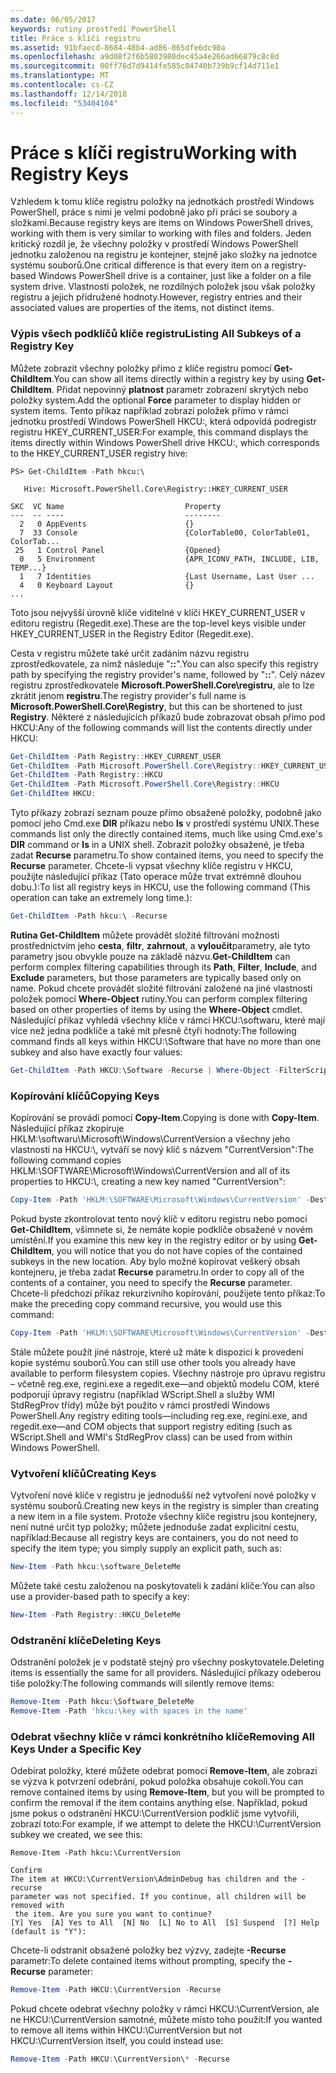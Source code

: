 ```yaml
---
ms.date: 06/05/2017
keywords: rutiny prostředí PowerShell
title: Práce s klíči registru
ms.assetid: 91bfaecd-8684-48b4-ad86-065dfe6dc90a
ms.openlocfilehash: a9d08f2f6b5803980dec45a4e266ad66879c8c8d
ms.sourcegitcommit: 00ff76d7d9414fe585c04740b739b9cf14d711e1
ms.translationtype: MT
ms.contentlocale: cs-CZ
ms.lasthandoff: 12/14/2018
ms.locfileid: "53404104"
---
```

# <a name="working-with-registry-keys"></a><span data-ttu-id="e56a9-103">Práce s klíči registru</span><span class="sxs-lookup"><span data-stu-id="e56a9-103">Working with Registry Keys</span></span>

<span data-ttu-id="e56a9-104">Vzhledem k tomu klíče registru položky na jednotkách prostředí Windows PowerShell, práce s nimi je velmi podobně jako při práci se soubory a složkami.</span><span class="sxs-lookup"><span data-stu-id="e56a9-104">Because registry keys are items on Windows PowerShell drives, working with them is very similar to working with files and folders.</span></span> <span data-ttu-id="e56a9-105">Jeden kritický rozdíl je, že všechny položky v prostředí Windows PowerShell jednotku založenou na registru je kontejner, stejně jako složky na jednotce systému souborů.</span><span class="sxs-lookup"><span data-stu-id="e56a9-105">One critical difference is that every item on a registry-based Windows PowerShell drive is a container, just like a folder on a file system drive.</span></span> <span data-ttu-id="e56a9-106">Vlastnosti položek, ne rozdílných položek jsou však položky registru a jejich přidružené hodnoty.</span><span class="sxs-lookup"><span data-stu-id="e56a9-106">However, registry entries and their associated values are properties of the items, not distinct items.</span></span>

### <a name="listing-all-subkeys-of-a-registry-key"></a><span data-ttu-id="e56a9-107">Výpis všech podklíčů klíče registru</span><span class="sxs-lookup"><span data-stu-id="e56a9-107">Listing All Subkeys of a Registry Key</span></span>

<span data-ttu-id="e56a9-108">Můžete zobrazit všechny položky přímo z klíče registru pomocí **Get-ChildItem**.</span><span class="sxs-lookup"><span data-stu-id="e56a9-108">You can show all items directly within a registry key by using **Get-ChildItem**.</span></span> <span data-ttu-id="e56a9-109">Přidat nepovinný **platnost** parametr zobrazení skrytých nebo položky system.</span><span class="sxs-lookup"><span data-stu-id="e56a9-109">Add the optional **Force** parameter to display hidden or system items.</span></span> <span data-ttu-id="e56a9-110">Tento příkaz například zobrazí položek přímo v rámci jednotku prostředí Windows PowerShell HKCU:, která odpovídá podregistr registru HKEY_CURRENT_USER:</span><span class="sxs-lookup"><span data-stu-id="e56a9-110">For example, this command displays the items directly within Windows PowerShell drive HKCU:, which corresponds to the HKEY_CURRENT_USER registry hive:</span></span>

```
PS> Get-ChildItem -Path hkcu:\

   Hive: Microsoft.PowerShell.Core\Registry::HKEY_CURRENT_USER

SKC  VC Name                           Property
---  -- ----                           --------
  2   0 AppEvents                      {}
  7  33 Console                        {ColorTable00, ColorTable01, ColorTab...
 25   1 Control Panel                  {Opened}
  0   5 Environment                    {APR_ICONV_PATH, INCLUDE, LIB, TEMP...}
  1   7 Identities                     {Last Username, Last User ...
  4   0 Keyboard Layout                {}
...
```

<span data-ttu-id="e56a9-111">Toto jsou nejvyšší úrovně klíče viditelné v klíči HKEY_CURRENT_USER v editoru registru (Regedit.exe).</span><span class="sxs-lookup"><span data-stu-id="e56a9-111">These are the top-level keys visible under HKEY_CURRENT_USER in the Registry Editor (Regedit.exe).</span></span>

<span data-ttu-id="e56a9-112">Cesta v registru můžete také určit zadáním názvu registru zprostředkovatele, za nímž následuje "**::**".</span><span class="sxs-lookup"><span data-stu-id="e56a9-112">You can also specify this registry path by specifying the registry provider's name, followed by "**::**".</span></span> <span data-ttu-id="e56a9-113">Celý název registru zprostředkovatele **Microsoft.PowerShell.Core\\registru**, ale to lze zkrátit jenom **registru**.</span><span class="sxs-lookup"><span data-stu-id="e56a9-113">The registry provider's full name is **Microsoft.PowerShell.Core\\Registry**, but this can be shortened to just **Registry**.</span></span> <span data-ttu-id="e56a9-114">Některé z následujících příkazů bude zobrazovat obsah přímo pod HKCU:</span><span class="sxs-lookup"><span data-stu-id="e56a9-114">Any of the following commands will list the contents directly under HKCU:</span></span>

```powershell
Get-ChildItem -Path Registry::HKEY_CURRENT_USER
Get-ChildItem -Path Microsoft.PowerShell.Core\Registry::HKEY_CURRENT_USER
Get-ChildItem -Path Registry::HKCU
Get-ChildItem -Path Microsoft.PowerShell.Core\Registry::HKCU
Get-ChildItem HKCU:
```

<span data-ttu-id="e56a9-115">Tyto příkazy zobrazí seznam pouze přímo obsažené položky, podobně jako pomocí jeho Cmd.exe **DIR** příkazu nebo **ls** v prostředí systému UNIX.</span><span class="sxs-lookup"><span data-stu-id="e56a9-115">These commands list only the directly contained items, much like using Cmd.exe's **DIR** command or **ls** in a UNIX shell.</span></span> <span data-ttu-id="e56a9-116">Zobrazit položky obsažené, je třeba zadat **Recurse** parametru.</span><span class="sxs-lookup"><span data-stu-id="e56a9-116">To show contained items, you need to specify the **Recurse** parameter.</span></span> <span data-ttu-id="e56a9-117">Chcete-li vypsat všechny klíče registru v HKCU, použijte následující příkaz (Tato operace může trvat extrémně dlouhou dobu.):</span><span class="sxs-lookup"><span data-stu-id="e56a9-117">To list all registry keys in HKCU, use the following command (This operation can take an extremely long time.):</span></span>

```powershell
Get-ChildItem -Path hkcu:\ -Recurse
```

<span data-ttu-id="e56a9-118">**Rutina Get-ChildItem** můžete provádět složité filtrování možnosti prostřednictvím jeho **cesta**, **filtr**, **zahrnout**, a **vyloučit**parametry, ale tyto parametry jsou obvykle pouze na základě názvu.</span><span class="sxs-lookup"><span data-stu-id="e56a9-118">**Get-ChildItem** can perform complex filtering capabilities through its **Path**, **Filter**, **Include**, and **Exclude** parameters, but those parameters are typically based only on name.</span></span> <span data-ttu-id="e56a9-119">Pokud chcete provádět složité filtrování založené na jiné vlastnosti položek pomocí **Where-Object** rutiny.</span><span class="sxs-lookup"><span data-stu-id="e56a9-119">You can perform complex filtering based on other properties of items by using the **Where-Object** cmdlet.</span></span> <span data-ttu-id="e56a9-120">Následující příkaz vyhledá všechny klíče v rámci HKCU:\\softwaru, které mají více než jedna podklíče a také mít přesně čtyři hodnoty:</span><span class="sxs-lookup"><span data-stu-id="e56a9-120">The following command finds all keys within HKCU:\\Software that have no more than one subkey and also have exactly four values:</span></span>

```powershell
Get-ChildItem -Path HKCU:\Software -Recurse | Where-Object -FilterScript {($_.SubKeyCount -le 1) -and ($_.ValueCount -eq 4) }
```

### <a name="copying-keys"></a><span data-ttu-id="e56a9-121">Kopírování klíčů</span><span class="sxs-lookup"><span data-stu-id="e56a9-121">Copying Keys</span></span>

<span data-ttu-id="e56a9-122">Kopírování se provádí pomocí **Copy-Item**.</span><span class="sxs-lookup"><span data-stu-id="e56a9-122">Copying is done with **Copy-Item**.</span></span> <span data-ttu-id="e56a9-123">Následující příkaz zkopíruje HKLM:\\softwaru\\Microsoft\\Windows\\CurrentVersion a všechny jeho vlastnosti na HKCU:\\, vytváří se nový klíč s názvem "CurrentVersion":</span><span class="sxs-lookup"><span data-stu-id="e56a9-123">The following command copies HKLM:\\SOFTWARE\\Microsoft\\Windows\\CurrentVersion and all of its properties to HKCU:\\, creating a new key named "CurrentVersion":</span></span>

```powershell
Copy-Item -Path 'HKLM:\SOFTWARE\Microsoft\Windows\CurrentVersion' -Destination hkcu:
```

<span data-ttu-id="e56a9-124">Pokud byste zkontrolovat tento nový klíč v editoru registru nebo pomocí **Get-ChildItem**, všimnete si, že nemáte kopie podklíče obsažené v novém umístění.</span><span class="sxs-lookup"><span data-stu-id="e56a9-124">If you examine this new key in the registry editor or by using **Get-ChildItem**, you will notice that you do not have copies of the contained subkeys in the new location.</span></span> <span data-ttu-id="e56a9-125">Aby bylo možné kopírovat veškerý obsah kontejneru, je třeba zadat **Recurse** parametru.</span><span class="sxs-lookup"><span data-stu-id="e56a9-125">In order to copy all of the contents of a container, you need to specify the **Recurse** parameter.</span></span> <span data-ttu-id="e56a9-126">Chcete-li předchozí příkaz rekurzivního kopírování, použijete tento příkaz:</span><span class="sxs-lookup"><span data-stu-id="e56a9-126">To make the preceding copy command recursive, you would use this command:</span></span>

```powershell
Copy-Item -Path 'HKLM:\SOFTWARE\Microsoft\Windows\CurrentVersion' -Destination hkcu: -Recurse
```

<span data-ttu-id="e56a9-127">Stále můžete použít jiné nástroje, které už máte k dispozici k provedení kopie systému souborů.</span><span class="sxs-lookup"><span data-stu-id="e56a9-127">You can still use other tools you already have available to perform filesystem copies.</span></span> <span data-ttu-id="e56a9-128">Všechny nástroje pro úpravu registru – včetně reg.exe, regini.exe a regedit.exe—and objektů modelu COM, které podporují úpravy registru (například WScript.Shell a služby WMI StdRegProv třídy) může být použito v rámci prostředí Windows PowerShell.</span><span class="sxs-lookup"><span data-stu-id="e56a9-128">Any registry editing tools—including reg.exe, regini.exe, and regedit.exe—and COM objects that support registry editing (such as WScript.Shell and WMI's StdRegProv class) can be used from within Windows PowerShell.</span></span>

### <a name="creating-keys"></a><span data-ttu-id="e56a9-129">Vytvoření klíčů</span><span class="sxs-lookup"><span data-stu-id="e56a9-129">Creating Keys</span></span>

<span data-ttu-id="e56a9-130">Vytvoření nové klíče v registru je jednodušší než vytvoření nové položky v systému souborů.</span><span class="sxs-lookup"><span data-stu-id="e56a9-130">Creating new keys in the registry is simpler than creating a new item in a file system.</span></span> <span data-ttu-id="e56a9-131">Protože všechny klíče registru jsou kontejnery, není nutné určit typ položky; můžete jednoduše zadat explicitní cestu, například:</span><span class="sxs-lookup"><span data-stu-id="e56a9-131">Because all registry keys are containers, you do not need to specify the item type; you simply supply an explicit path, such as:</span></span>

```powershell
New-Item -Path hkcu:\software_DeleteMe
```

<span data-ttu-id="e56a9-132">Můžete také cestu založenou na poskytovateli k zadání klíče:</span><span class="sxs-lookup"><span data-stu-id="e56a9-132">You can also use a provider-based path to specify a key:</span></span>

```powershell
New-Item -Path Registry::HKCU_DeleteMe
```

### <a name="deleting-keys"></a><span data-ttu-id="e56a9-133">Odstranění klíče</span><span class="sxs-lookup"><span data-stu-id="e56a9-133">Deleting Keys</span></span>

<span data-ttu-id="e56a9-134">Odstranění položek je v podstatě stejný pro všechny poskytovatele.</span><span class="sxs-lookup"><span data-stu-id="e56a9-134">Deleting items is essentially the same for all providers.</span></span> <span data-ttu-id="e56a9-135">Následující příkazy odeberou tiše položky:</span><span class="sxs-lookup"><span data-stu-id="e56a9-135">The following commands will silently remove items:</span></span>

```powershell
Remove-Item -Path hkcu:\Software_DeleteMe
Remove-Item -Path 'hkcu:\key with spaces in the name'
```

### <a name="removing-all-keys-under-a-specific-key"></a><span data-ttu-id="e56a9-136">Odebrat všechny klíče v rámci konkrétního klíče</span><span class="sxs-lookup"><span data-stu-id="e56a9-136">Removing All Keys Under a Specific Key</span></span>

<span data-ttu-id="e56a9-137">Odebírat položky, které můžete odebrat pomocí **Remove-Item**, ale zobrazí se výzva k potvrzení odebrání, pokud položka obsahuje cokoli.</span><span class="sxs-lookup"><span data-stu-id="e56a9-137">You can remove contained items by using **Remove-Item**, but you will be prompted to confirm the removal if the item contains anything else.</span></span> <span data-ttu-id="e56a9-138">Například, pokud jsme pokus o odstranění HKCU:\\CurrentVersion podklíč jsme vytvořili, zobrazí toto:</span><span class="sxs-lookup"><span data-stu-id="e56a9-138">For example, if we attempt to delete the HKCU:\\CurrentVersion subkey we created, we see this:</span></span>

```
Remove-Item -Path hkcu:\CurrentVersion

Confirm
The item at HKCU:\CurrentVersion\AdminDebug has children and the -recurse
parameter was not specified. If you continue, all children will be removed with
 the item. Are you sure you want to continue?
[Y] Yes  [A] Yes to All  [N] No  [L] No to All  [S] Suspend  [?] Help
(default is "Y"):
```

<span data-ttu-id="e56a9-139">Chcete-li odstranit obsažené položky bez výzvy, zadejte **-Recurse** parametr:</span><span class="sxs-lookup"><span data-stu-id="e56a9-139">To delete contained items without prompting, specify the **-Recurse** parameter:</span></span>

```powershell
Remove-Item -Path HKCU:\CurrentVersion -Recurse
```

<span data-ttu-id="e56a9-140">Pokud chcete odebrat všechny položky v rámci HKCU:\\CurrentVersion, ale ne HKCU:\\CurrentVersion samotné, můžete místo toho použít:</span><span class="sxs-lookup"><span data-stu-id="e56a9-140">If you wanted to remove all items within HKCU:\\CurrentVersion but not HKCU:\\CurrentVersion itself, you could instead use:</span></span>

```powershell
Remove-Item -Path HKCU:\CurrentVersion\* -Recurse
```